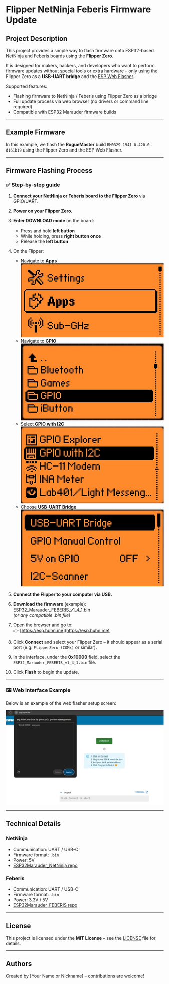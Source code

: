 # Flipper NetNinja Feberis Firmware Update

## Project Description

This project provides a simple way to flash firmware onto ESP32-based NetNinja and Feberis boards using the **Flipper Zero**.

It is designed for makers, hackers, and developers who want to perform firmware updates without special tools or extra hardware – only using the Flipper Zero as a **USB-UART bridge** and the [ESP Web Flasher](https://esp.huhn.me).

Supported features:
- Flashing firmware to NetNinja / Feberis using Flipper Zero as a bridge
- Full update process via web browser (no drivers or command line required)
- Compatible with ESP32 Marauder firmware builds

---

## Example Firmware

In this example, we flash the **RogueMaster** build `RM0329-1941-0.420.0-d161b19` using the Flipper Zero and the ESP Web Flasher.

---

## Firmware Flashing Process

### ✅ Step-by-step guide

1. **Connect your NetNinja or Feberis board to the Flipper Zero** via GPIO/UART.
2. **Power on your Flipper Zero.**
3. **Enter DOWNLOAD mode** on the board:
    - Press and hold **left button**
    - While holding, press **right button once**
    - Release the **left button**
4. On the Flipper:
    - Navigate to **Apps**
    ![GPIO_Shoot](Gfx/GPIO1.jpg)
    - Navigate to **GPIO**
    ![GPIO_Shoot](Gfx/GPIO2.jpg)
    - Select **GPIO with I2C**
    ![GPIO_Shoot](Gfx/GPIO3.jpg)
    - Choose **USB-UART Bridge**
    ![GPIO_Shoot](Gfx/GPIO4.jpg)

6. **Connect the Flipper to your computer via USB.**

7. **Download the firmware** (example):  
   [ESP32_Marauder_FEBERIS_v1_4_1.bin](https://github.com/bpmcircuits/ESP32Marauder_FEBERIS/releases)  
   *(or any compatible .bin file)*

8. Open the browser and go to:  
   👉 [https://esp.huhn.me](https://esp.huhn.me)

9. Click **Connect** and select your Flipper Zero – it should appear as a serial port (e.g. `FlipperZero (COMx)` or similar).

10. In the interface, under the **0x10000** field, select the `ESP32_Marauder_FEBERIS_v1_4_1.bin` file.

11. Click **Flash** to begin the update.

---

### 🖼️ Web Interface Example

Below is an example of the web flasher setup screen:

![Web Flasher Screenshot](Gfx/WEB1.jpg)

---

## Technical Details

### NetNinja

- Communication: UART / USB-C  
- Firmware format: `.bin`  
- Power: 5V  
- [ESP32Marauder_NetNinja repo](https://github.com/bpmcircuits/ESP32Marauder_NetNinja)

### Feberis

- Communication: UART / USB-C    
- Firmware format: `.bin`
- Power: 3.3V / 5V  
- [ESP32Marauder_FEBERIS repo](https://github.com/bpmcircuits/ESP32Marauder_FEBERIS)

---

## License

This project is licensed under the **MIT License** – see the [LICENSE](LICENSE) file for details.

---

## Authors

Created by [Your Name or Nickname] – contributions are welcome!
